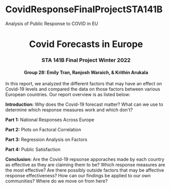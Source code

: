 # CovidResponseFinalProjectSTA141B
Analysis of Public Response to COVID in EU
# <center>Covid Forecasts in Europe</center>
### <center>STA 141B Final Project Winter 2022</center>
#### <center>Group 28: Emily Tran, Ranjosh Waraich, & Krithin Arukala</center>

In this report, we analyzed the different factors that may have an effect on Covid-19 levels and compared the data on those factors between various European countries. Our report overview is as listed below:

__Introduction:__ Why does the Covid-19 forecast matter? What can we use to determine which response measures work and which don't? 

__Part 1:__ National Responses Across Europe

__Part 2:__ Plots on Factoral Correlation

__Part 3:__ Regression Analysis on Factors

__Part 4:__ Public Satisfaction

__Conclusion:__ Are the Covid-19 repsonse apporaches made by each country as effective as they are claiming them to be? Which response measures are the most effective? Are there possibly outside factors that may be affective response effectiveness? How can our findings be applied to our own communities? Where do we move on from here? 
